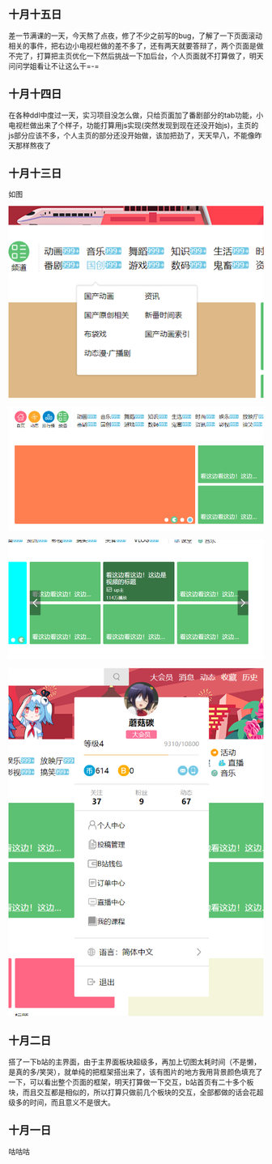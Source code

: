 

## 十月十五日

差一节满课的一天，今天熬了点夜，修了不少之前写的bug，了解了一下页面滚动相关的事件，把右边小电视栏做的差不多了，还有两天就要答辩了，两个页面是做不完了，打算把主页优化一下然后挑战一下加后台，个人页面就不打算做了，明天问问学姐看让不让这么干=-=

## 十月十四日

在各种ddl中度过一天，实习项目没怎么做，只给页面加了番剧部分的tab功能，小电视栏做出来了个样子，功能打算用js实现(突然发现到现在还没开始js)，主页的js部分应该不多，个人主页的部分还没开始做，该加把劲了，天天早八，不能像昨天那样熬夜了

## 十月十三日

如图

![](.\img\QQ截图20201004025401.png)

![](.\img\QQ截图20201004025422.png)

![](.\img\QQ截图20201004025530.png)

![](.\img\QQ截图20201004025545.png)

## 十月二日

搭了一下b站的主界面，由于主界面板块超级多，再加上切图太耗时间（不是懒，是真的多/笑哭），就单纯的把框架搭出来了，该有图片的地方我用背景颜色填充了一下，可以看出整个页面的框架，明天打算做一下交互，b站首页有二十多个板块，而且交互都是相似的，所以打算只做前几个板块的交互，全部都做的话会花超级多的时间，而且意义不是很大。

## 十月一日

咕咕咕